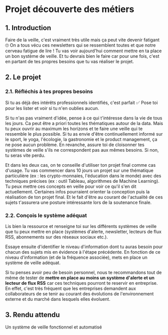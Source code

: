# Projet découverte des métiers 

## 1. Introduction
Faire de la veille, c'est vraiment très utile mais ça peut vite devenir fatigant 🙄 On a tous vécu ces newsletters qui se ressemblent toutes et que notre cerveau fatigue de lire ! Tu vas voir aujourd'hui comment mettre en ta place un bon système de veille. Et tu devrais bien le faire car pour une fois, c'est en partant de tes propres besoins que tu vas réaliser le projet.

## 2. Le projet
### 2.1. Réfléchis à tes propres besoins
Si tu as déjà des intérêts professionnels identifiés, c'est parfait ✅ Pose toi pour les lister et voir si tu n'en oublies aucun. 

Si tu n'as pas vraiment d'idée, pense à ce qui t'intéresse dans la vie de tous les jours. Ca peut être a priori toutes les thématiques autour de la data. Mais tu peux ouvrir au maximum les horizons et te faire une veille qui te ressemble le plus possible. Si tu as envie d'être continuellement informé sur le sport, le yoga, l'écologie, la gastronomie et le product management, ça ne pose aucun problème. En revanche, assure toi de cloisonner tes systèmes de veille s'ils ne correspondent pas aux mêmes besoins. Si non, tu seras vite perdu. 

Et dans les deux cas, on te conseille d'utiliser ton projet final comme cas d'usage. Tu vas commencer dans 10 jours un projet sur une thématique particulière (ex : les crypto-monnaies, l'éducation dans le monde) avec des techniques précises (ex : outil Tableau, algorithmes de Machine Learning). Tu peux mettre ces concepts en veille pour voir ce qu'il s'en dit actuellement. Certaines infos pourraient orienter la conception puis la réalisation de ton projet final. Et le fait d'être au courant de l'actualité de ces sujets t'assurera une posture intéressante lors de la soutenance finale.

### 2.2. Conçois le système adéquat
Lis bien la ressource et renseigne toi sur les différents systèmes de veille que tu peux mettre en place (systèmes d'alerte, newsletter, lecteurs de flux RSS, abonnements sur des réseaux sociaux etc.). 

Essaye ensuite d'identifier le niveau d'information dont tu auras besoin pour chacun des sujets mis en évidence à l'étape précédente. En fonction de ce niveau d'information (et de la fréquence associée), mets en place un système de veille adéquat. 

Si tu penses avoir peu de besoin personnel, nous te recommandons tout de même de tester de **mettre en place au moins un système d'alerte et un lecteur de flux RSS** car ces techniques pourront te reservir en entreprise. En effet, c'est très fréquent que les entreprises demandent aux collaborateurs de se tenir au courant des évolutions de l'environnement externe et du marché dans lesquels elles évoluent. 

## 3. Rendu attendu
Un système de veille fonctionnel et automatisé
